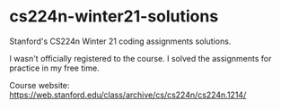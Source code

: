 # cs224n-winter21-solutions

Stanford's CS224n Winter 21 coding assignments solutions.

I wasn't officially registered to the course. I solved the assignments for practice in my free time.

Course website: https://web.stanford.edu/class/archive/cs/cs224n/cs224n.1214/
